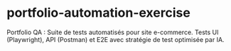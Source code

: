 # portfolio-automation-exercise
Portfolio QA : Suite de tests automatisés pour site e-commerce. Tests UI (Playwright), API (Postman) et E2E avec stratégie de test optimisée par IA.
